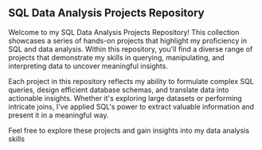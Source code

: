 ## SQL Data Analysis Projects Repository

Welcome to my SQL Data Analysis Projects Repository! This collection showcases a series of hands-on projects that highlight my proficiency in SQL and data analysis. Within this repository, you'll find a diverse range of projects that demonstrate my skills in querying, manipulating, and interpreting data to uncover meaningful insights.

Each project in this repository reflects my ability to formulate complex SQL queries, design efficient database schemas, and translate data into actionable insights. Whether it's exploring large datasets or performing intricate joins, I've applied SQL's power to extract valuable information and present it in a meaningful way.

Feel free to explore these projects and gain insights into my data analysis skills

